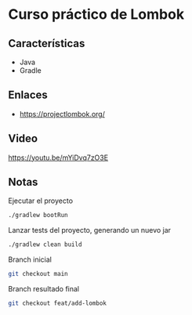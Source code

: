 # Curso práctico de Lombok

## Características

- Java
- Gradle

## Enlaces

- https://projectlombok.org/

## Video

https://youtu.be/mYiDvq7zO3E

## Notas

Ejecutar el proyecto
```bash
./gradlew bootRun
```

Lanzar tests del proyecto, generando un nuevo jar
```bash
./gradlew clean build
```

Branch inicial
```bash
git checkout main
```

Branch resultado final
```bash
git checkout feat/add-lombok
```